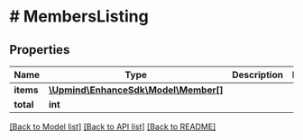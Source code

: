 # # MembersListing

## Properties

Name | Type | Description | Notes
------------ | ------------- | ------------- | -------------
**items** | [**\Upmind\EnhanceSdk\Model\Member[]**](Member.md) |  |
**total** | **int** |  |

[[Back to Model list]](../../README.md#models) [[Back to API list]](../../README.md#endpoints) [[Back to README]](../../README.md)

